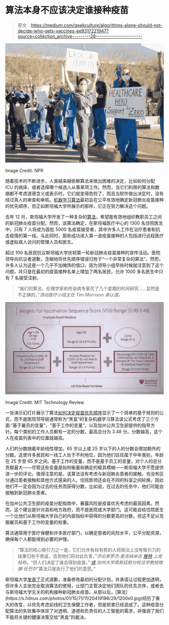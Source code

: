 # 算法本身不应该决定谁接种疫苗

> 原文：<https://medium.com/geekculture/algorithms-alone-should-not-decide-who-gets-vaccines-ee9317221947?source=collection_archive---------28----------------------->

![](img/a8c6501d75bbb752df97cd0aaad4abde.png)

Image Credit: NPR

随着技术的不断进步，人类越来越依赖算法来做出困难的决定，比如如何分配 ICU 的病床，或者选择哪个候选人从事某项工作。然而，当它们利用的算法和数据都不考虑道德含义或表示时，它们就变得危险了，而且当软件做出决定时，没有经过真人的审查和审核。[机器学习算法](https://www.washingtonpost.com/technology/2020/12/23/covid-vaccine-algorithm-failure/)最初旨在公平有效地确定新冠肺炎疫苗接种的优先顺序，但正如斯坦福大学所展示的那样，它正在努力解决这个问题。

去年 12 月，斯坦福大学开发了一种复杂的[算法](https://www.technologyreview.com/2020/12/21/1015303/stanford-vaccine-algorithm/)，希望能有效地组织教职员工之间的新冠肺炎疫苗分配。然而，该算法确定，在斯坦福医疗中心的 1300 名住院医生中，只有 7 人将成为首批 5000 名疫苗接受者，其中许多人工作在治疗患者和抗击疫情的第一线。与此同时，那些成功进入第一波疫苗接种的人包括进行远程医疗或虚拟病人访问的管理人员和医生。

超过 100 名居民抗议斯坦福大学庆祝第一轮新冠肺炎疫苗接种的宣传活动。医院领导向抗议者道歉，含糊地将优先顺序错误归咎于“一个非常复杂的算法”。然而，许多人认为这是一个几乎不加掩饰的借口，因为领导小组早些时候就注意到了这个问题，并只是在最初的疫苗接种名单上增加了两名居民，允许 1000 多名医生中只有 7 名接受注射。

> “我们的算法，伦理学家和传染病专家花了几个星期的时间研究……显然是不正确的，”*流动医疗小组主任 Tim Morrison 承认道。*

![](img/546c00d2de4f75974e6a5849aab265de.png)

Image Credit: MIT Technology Review

一张演示幻灯片展示了算法[如何决定疫苗优先顺序](https://www.technologyreview.com/2020/12/21/1015303/stanford-vaccine-algorithm/)显示了一个简单的基于规则的公式，而不是医院领导层通常称为“黑盒”的复杂机器学习算法该公式考虑了三个方面:“基于雇员的变量”，“基于工作的变量”，以及加州公共卫生部提供的指导方针。每个类别的工作人员都有一定的分数，最高总分为 3.48 分。分数越高，这个人在疫苗列表中的位置就越高。

人们的分数随着年龄线性增加，65 岁以上或 25 岁以下的人的分数会增加额外的分数。这使许多居民和一线工人处于不利地位，因为他们往往属于中年类别，年龄在 25 岁至 65 岁之间。基于工作的变量，而不是基于员工的变量，对个人的总分贡献最大——尽管这些变量是如何衡量和确定的极其模糊——斯坦福大学不愿提供进一步的评论。值得注意的是，该算法没有考虑与新冠肺炎患者的接触，也没有区分通过患者接触和其他方式感染的人。住院医师还会在不同的科室之间轮换，因此他们不一定会因为过去的任务而获得分数，比如说，在过去的任务中，他们可能会接触到新冠肺炎患者。

在加州公共卫生部的疫苗分配指南中，暴露风险是疫苗优先考虑的最高因素。然而，这个建议是针对县和地方政府，而不是医院或大学部门。这可能会给住院医生一个比他们从斯坦福大学自己的内部指标中获得的分数更高的分数，但这不足以克服雇员和基于工作的变量的权重。

算法通常用于医疗保健和许多医疗部门，以确定患者的风险水平，公平分配资源，确保每个人都能得到必要的护理。

> “算法的核心吸引力之一是，它们允许有权有势的人将政治上没有吸引力的结果归咎于黑盒，否则他们将对此负责，”*评论家罗杰·麦克纳米在* [*推特*](https://twitter.com/moonalice/status/1340133707831627776) *上发帖称。*“但人们决定了谁会得到疫苗，” [*续*](https://twitter.com/veenadubal/status/1340058318228709376) *加州大学黑斯廷斯分校法学教授维娜·杜巴尔*“算法只是执行了他们的意愿。”

斯坦福大学[发表了](https://www.sfchronicle.com/health/article/How-Stanford-s-vaccine-algorithm-caused-a-major-15824918.php.)正式道歉，准备修改最初的分配计划，并承诺让过程更加透明，但许多人主张完全取消算法的使用，让部门主管决定他们团队的优先次序，或者去与斯坦福大学无关的机构接种新冠肺炎疫苗。从那以后，[算法](https://s.hdnux.com/photos/01/15/71/11/20419186/29/1200x0.jpg)经历了重大的改变，以优先考虑前线的卫生保健工作者，但是损害已经造成了。这种疫苗分配算法的失败集中体现了对透明、道德和负责任的人工智能的需求，并强调了我们不能将关键的健康决策交给“黑盒”的裁决。